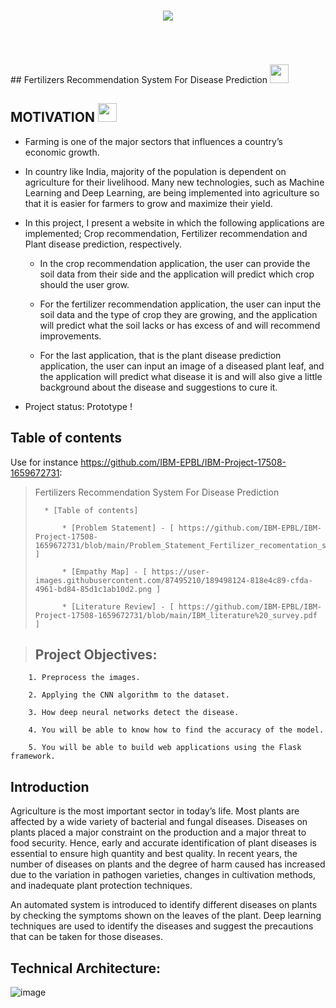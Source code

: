 <h1 align="center">
 <img src="https://i.postimg.cc/HnQSb20b/IBM.jpg" />
</h1>
<br>
<br>
<br>
## Fertilizers Recommendation System For Disease Prediction <img src="https://media1.giphy.com/media/oKiP7O9np5HaX6kquk/giphy.gif?cid=790b76114b2e5472e311decc924c5dec4e049967cb33cc2d&rid=giphy.gif&ct=s" width="30px">

## MOTIVATION <img src="https://raw.githubusercontent.com/MartinHeinz/MartinHeinz/master/wave.gif" width="30px">
- Farming is one of the major sectors that influences a country’s economic growth. 

- In country like India, majority of the population is dependent on agriculture for their livelihood. Many new technologies, such as Machine Learning and Deep Learning, are being implemented into agriculture so that it is easier for farmers to grow and maximize their yield. 

- In this project, I present a website in which the following applications are implemented; Crop recommendation, Fertilizer recommendation and Plant disease prediction, respectively. 

    - In the crop recommendation application, the user can provide the soil data from their side and the application will predict which crop should the user grow. 
    
    - For the fertilizer recommendation application, the user can input the soil data and the type of crop they are growing, and the application will predict what the soil lacks or has excess of and will recommend improvements. 
    
    - For the last application, that is the plant disease prediction application, the user can input an image of a diseased plant leaf, and the application will predict what disease it is and will also give a little background about the disease and suggestions to cure it.

* Project status: Prototype !

## Table of contents

Use for instance <https://github.com/IBM-EPBL/IBM-Project-17508-1659672731>:

>   Fertilizers Recommendation System For Disease Prediction
>   
>       * [Table of contents]
>       
>           * [Problem Statement] - [ https://github.com/IBM-EPBL/IBM-Project-17508-1659672731/blob/main/Problem_Statement_Fertilizer_recomentation_system_for_disease_prediction.pdf ]
>           
>           * [Empathy Map] - [ https://user-images.githubusercontent.com/87495210/189498124-818e4c89-cfda-4961-bd84-85d1c1ab10d2.png ]
>           
>           * [Literature Review] - [ https://github.com/IBM-EPBL/IBM-Project-17508-1659672731/blob/main/IBM_literature%20_survey.pdf ]

>## Project Objectives:

        1. Preprocess the images.

        2. Applying the CNN algorithm to the dataset.

        3. How deep neural networks detect the disease.

        4. You will be able to know how to find the accuracy of the model.

        5. You will be able to build web applications using the Flask framework.   
  
## Introduction

Agriculture is the most important sector in today’s life. Most plants are affected by a wide variety of bacterial and fungal diseases. Diseases on plants placed a major constraint on the production and a major threat to food security. Hence, early and accurate identification of plant diseases is essential to ensure high quantity and best quality. In recent years, the number of diseases on plants and the degree of harm caused has increased due to the variation in pathogen varieties, changes in cultivation methods, and inadequate plant protection techniques. 

An automated system is introduced to identify different diseases on plants by checking the symptoms shown on the leaves of the plant. Deep learning techniques are used to identify the diseases and suggest the precautions that can be taken for those diseases. 

## Technical Architecture: 

![image](https://user-images.githubusercontent.com/89697515/189512983-8f4757ef-6f88-4a87-b3c3-9755d09a61e5.png)

